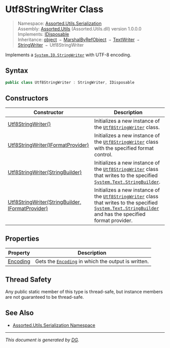 ﻿# Utf8StringWriter Class

> Namespace: [Assorted.Utils.Serialization](index.md#assortedutilsserialization-namespace)\
> Assembly: [Assorted.Utils](index.md) (Assorted.Utils.dll) version 1.0.0.0\
> Implements: [IDisposable](https://docs.microsoft.com/en-us/dotnet/api/system.idisposable)\
> Inheritance: [object](https://docs.microsoft.com/en-us/dotnet/api/system.object) `→` [MarshalByRefObject](https://docs.microsoft.com/en-us/dotnet/api/system.marshalbyrefobject) `→` [TextWriter](https://docs.microsoft.com/en-us/dotnet/api/system.io.textwriter) `→` [StringWriter](https://docs.microsoft.com/en-us/dotnet/api/system.io.stringwriter) `→` Utf8StringWriter

Implements a [`System.IO.StringWriter`](https://docs.microsoft.com/en-us/dotnet/api/system.io.stringwriter) with UTF-8 encoding.

## Syntax

```csharp
public class Utf8StringWriter : StringWriter, IDisposable
```

## Constructors

Constructor | Description
--- | ---
[Utf8StringWriter()](Assorted.Utils.Serialization.Utf8StringWriter.-ctor.md#utf8stringwriter) | Initializes a new instance of the [`Utf8StringWriter`](Assorted.Utils.Serialization.Utf8StringWriter.md) class.
[Utf8StringWriter(IFormatProvider)](Assorted.Utils.Serialization.Utf8StringWriter.-ctor.md#utf8stringwriteriformatprovider) | Initializes a new instance of the [`Utf8StringWriter`](Assorted.Utils.Serialization.Utf8StringWriter.md) class with the specified format control.
[Utf8StringWriter(StringBuilder)](Assorted.Utils.Serialization.Utf8StringWriter.-ctor.md#utf8stringwriterstringbuilder) | Initializes a new instance of the [`Utf8StringWriter`](Assorted.Utils.Serialization.Utf8StringWriter.md) class that writes to the specified [`System.Text.StringBuilder`](https://docs.microsoft.com/en-us/dotnet/api/system.text.stringbuilder).
[Utf8StringWriter(StringBuilder, IFormatProvider)](Assorted.Utils.Serialization.Utf8StringWriter.-ctor.md#utf8stringwriterstringbuilder-iformatprovider) | Initializes a new instance of the [`Utf8StringWriter`](Assorted.Utils.Serialization.Utf8StringWriter.md) class that writes to the specified [`System.Text.StringBuilder`](https://docs.microsoft.com/en-us/dotnet/api/system.text.stringbuilder) and has the specified format provider.

## Properties

Property | Description
--- | ---
[Encoding](Assorted.Utils.Serialization.Utf8StringWriter.Encoding.md) | Gets the [`Encoding`](Assorted.Utils.Serialization.Utf8StringWriter.Encoding.md) in which the output is written.

## Thread Safety

Any public static member of this type is thread\-safe, but instance members are not guaranteed to be thread\-safe.

## See Also

- [Assorted.Utils.Serialization Namespace](index.md#assortedutilsserialization-namespace)

---

_This document is generated by [DG](https://github.com/Khojasteh/dg)._
